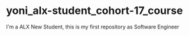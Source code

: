 # yoni_alx-student_cohort-17_course
I'm a ALX New Student, this is my first repository as Software Engineer
